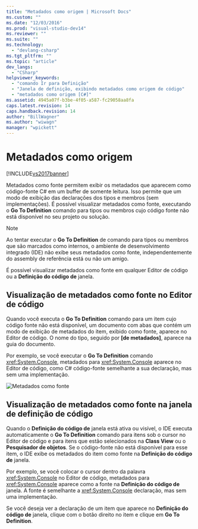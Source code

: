 ```yaml
---
title: "Metadados como origem | Microsoft Docs"
ms.custom: ""
ms.date: "12/03/2016"
ms.prod: "visual-studio-dev14"
ms.reviewer: ""
ms.suite: ""
ms.technology: 
  - "devlang-csharp"
ms.tgt_pltfrm: ""
ms.topic: "article"
dev_langs: 
  - "CSharp"
helpviewer_keywords: 
  - "comando Ir para Definição"
  - "Janela de definição, exibindo metadados como origem de código"
  - "metadados como origem [C#]"
ms.assetid: 4945a07f-b3be-4f05-a587-fc29058aa8fa
caps.latest.revision: 14
caps.handback.revision: 14
author: "BillWagner"
ms.author: "wiwagn"
manager: "wpickett"
---
```

# Metadados como origem
[!INCLUDE[vs2017banner](../code-quality/includes/vs2017banner.md)]

Metadados como fonte permitem exibir os metadados que aparecem como código\-fonte C\# em um buffer de somente leitura.  Isso permite que um modo de exibição das declarações dos tipos e membros \(sem implementações\).  É possível visualizar metadados como fonte, executando o  **Go To Definition** comando para tipos ou membros cujo código fonte não está disponível no seu projeto ou solução.  
  
> [!NOTE]
>  Ao tentar executar o  **Go To Definition** de comando para tipos ou membros que são marcados como internos, o ambiente de desenvolvimento integrado \(IDE\) não exibe seus metadados como fonte, independentemente do assembly de referência está ou não um amigo.  
  
 É possível visualizar metadados como fonte em qualquer Editor de código ou a  **Definição do código de** janela.  
  
## Visualização de metadados como fonte no Editor de código  
 Quando você executa o  **Go To Definition** comando para um item cujo código fonte não está disponível, um documento com abas que contém um modo de exibição de metadados do item, exibido como fonte, aparece no Editor de código.  O nome do tipo, seguido por  **\[de metadados\]**, aparece na guia do documento.  
  
 Por exemplo, se você executar o  **Go To Definition** comando <xref:System.Console>, metadados para <xref:System.Console> aparece no Editor de código, como C\# código\-fonte semelhante a sua declaração, mas sem uma implementação.  
  
 ![Metadados como fonte](~/docs/csharp-ide/media/metadatasource.png "MetadataSource")  
  
## Visualização de metadados como fonte na janela de definição de código  
 Quando o  **Definição do código de** janela está ativa ou visível, o IDE executa automaticamente o  **Go To Definition** comando para itens sob o cursor no Editor de código e para itens que estão selecionados na  **Class View** ou o  **Pesquisador de objetos**.  Se o código\-fonte não está disponível para esse item, o IDE exibe os metadados do item como fonte na  **Definição do código de** janela.  
  
 Por exemplo, se você colocar o cursor dentro da palavra <xref:System.Console> no Editor de código, metadados para <xref:System.Console> aparece como a fonte na  **Definição do código de** janela.  A fonte é semelhante a <xref:System.Console> declaração, mas sem uma implementação.  
  
 Se você deseja ver a declaração de um item que aparece no  **Definição do código de** janela, clique com o botão direito no item e clique em  **Go To Definition**.